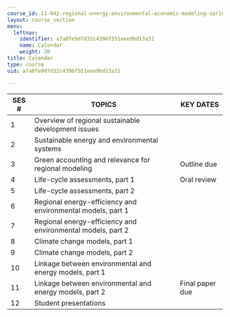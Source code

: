 ```yaml
---
course_id: 11-942-regional-energy-environmental-economic-modeling-spring-2007
layout: course_section
menu:
  leftnav:
    identifier: a7a0fe9d7d32c4396f551eee9bd13a31
    name: Calendar
    weight: 20
title: Calendar
type: course
uid: a7a0fe9d7d32c4396f551eee9bd13a31

---
```


| SES # | TOPICS | KEY DATES |
| --- | --- | --- |
| 1 | Overview of regional sustainable development issues | &nbsp; |
| 2 | Sustainable energy and environmental systems | &nbsp; |
| 3 | Green accounting and relevance for regional modeling | Outline due |
| 4 | Life-cycle assessments, part 1 | Oral review |
| 5 | Life-cycle assessments, part 2 | &nbsp; |
| 6 | Regional energy-efficiency and environmental models, part 1 | &nbsp; |
| 7 | Regional energy-efficiency and environmental models, part 2 | &nbsp; |
| 8 | Climate change models, part 1 | &nbsp; |
| 9 | Climate change models, part 2 | &nbsp; |
| 10 | Linkage between environmental and energy models, part 1 | &nbsp; |
| 11 | Linkage between environmental and energy models, part 2 | Final paper due |
| 12 | Student presentations |